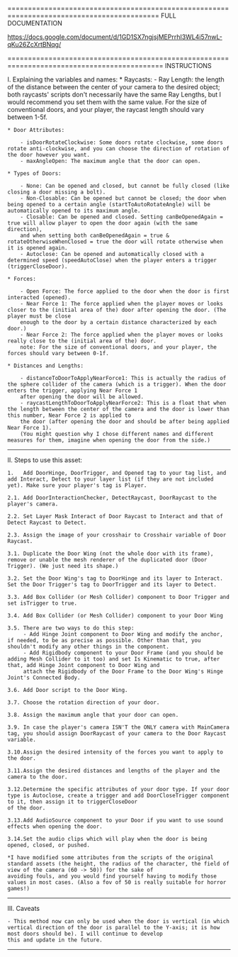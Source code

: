===========================================================================================
FULL DOCUMENTATION

https://docs.google.com/document/d/1GD1SX7ngjsjMEPrrhI3WL4i57nwL-qKu26ZcXrtBNqg/

============================================================================================
INSTRUCTIONS

I. Explaining the variables and names:
	* Raycasts:
		- Ray Length: the length of the distance between the center of your camera to the desired object; both raycasts' scripts don't necessarily have the same Ray Lengths, but I would recommend you set them
		with the same value. For the size of conventional doors, and your player, the raycast length should vary between 1-5f.

	* Door Attributes:

		- isDoorRotateClockwise: Some doors rotate clockwise, some doors rotate anti-clockwise, and you can choose the direction of rotation of the door however you want.
		- maxAngleOpen: The maximum angle that the door can open.
 
	* Types of Doors:

		- None: Can be opened and closed, but cannot be fully closed (like closing a door missing a bolt).
		- Non-Closable: Can be opened but cannot be closed; the door when being opened to a certain angle (startToAutoRotateAngle) will be automatically opened to its maximum angle.
		- Closable: Can be opened and closed. Setting canBeOpenedAgain = true will allow player to open the door again (with the same direction), 
		and when setting both canBeOpenedAgain = true & rotateOtherwiseWhenClosed = true the door will rotate otherwise when it is opened again.
		- Autoclose: Can be opened and automatically closed with a determined speed (speedAutoClose) when the player enters a trigger (triggerCloseDoor).

	* Forces:

		- Open Force: The force applied to the door when the door is first interacted (opened).
		- Near Force 1: The force applied when the player moves or looks closer to the (initial area of the) door after opening the door. (The player must be close 
		enough to the door by a certain distance characterized by each door.)
		- Near Force 2: The force applied when the player moves or looks really close to the (initial area of the) door.
		note: For the size of conventional doors, and your player, the forces should vary between 0-1f.

	* Distances and Lengths: 

		- distanceToDoorToApplyNearForce1: This is actually the radius of the sphere collider of the camera (which is a trigger). When the door enters the trigger, applying Near Force 1 
		after opening the door will be allowed.
		- raycastLengthToDoorToApplyNearForce2: This is a float that when the length between the center of the camera and the door is lower than this number, Near Force 2 is applied to
		the door (after opening the door and should be after being applied Near Force 1).
		(You might question why I chose different names and different measures for them, imagine when opening the door from the side.)

---------------------------- 
II. Steps to use this asset:

	1.   Add DoorHinge, DoorTrigger, and Opened tag to your tag list, and add Interact, Detect to your layer list (if they are not included yet). Make sure your player's tag is Player.

	2.1. Add DoorInteractionChecker, DetectRaycast, DoorRaycast to the player's camera.

	2.2. Set Layer Mask Interact of Door Raycast to Interact and that of Detect Raycast to Detect.

	2.3. Assign the image of your crosshair to Crosshair variable of Door Raycast.

	3.1. Duplicate the Door Wing (not the whole door with its frame), remove or unable the mesh renderer of the duplicated door (Door Trigger). (We just need its shape.)

	3.2. Set the Door Wing's tag to DoorHinge and its layer to Interact. Set the Door Trigger's tag to DoorTrigger and its layer to Detect.

	3.3. Add Box Collider (or Mesh Collider) component to Door Trigger and set isTrigger to true.

	3.4. Add Box Collider (or Mesh Collider) component to your Door Wing

	3.5. There are two ways to do this step:
		 - Add Hinge Joint component to Door Wing and modify the anchor, if needed, to be as precise as possible. Other than that, you shouldn't modify any other things in the component.
		 - Add Rigidbody component to your Door Frame (and you should be adding Mesh Collider to it too) and set Is Kinematic to true, after that, add Hinge Joint component to Door Wing and
		 attach the Rigidbody of the Door Frame to the Door Wing's Hinge Joint's Connected Body.

	3.6. Add Door script to the Door Wing.

	3.7. Choose the rotation direction of your door.

	3.8. Assign the maximum angle that your door can open.

	3.9. In case the player's camera ISN'T the ONLY camera with MainCamera tag, you should assign DoorRaycast of your camera to the Door Raycast variable.

	3.10.Assign the desired intensity of the forces you want to apply to the door.

	3.11.Assign the desired distances and lengths of the player and the camera to the door. 

	3.12.Determine the specific attributes of your door type. If your door type is Autoclose, create a trigger and add DoorCloseTrigger component to it, then assign it to triggerCloseDoor
	of the door.

	3.13.Add AudioSource component to your Door if you want to use sound effects when opening the door.

	3.14.Set the audio clips which will play when the door is being opened, closed, or pushed.

	*I have modified some attributes from the scripts of the original standard assets (the height, the radius of the character, the field of view of the camera (60 -> 50)) for the sake of 
	avoiding fouls, and you would find yourself having to modify those values in most cases. (Also a fov of 50 is really suitable for horror games!)

---------------------------- 
III. Caveats

	- This method now can only be used when the door is vertical (in which vertical direction of the door is parallel to the Y-axis; it is how most doors should be). I will continue to develop
	this and update in the future.

---------------------------- 
